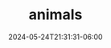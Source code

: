 ---
title: "animals"
date: 2024-05-24T21:31:31-06:00
description: photos of animals
featured_image: flipflop.jpg
weight: 5
#menus: "main"
private: false
---